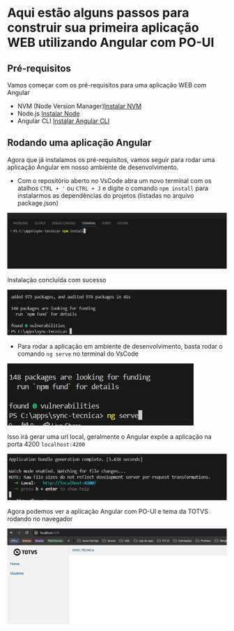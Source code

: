 # Aqui estão alguns passos para construir sua primeira aplicação WEB utilizando Angular com PO-UI

## Pré-requisitos

Vamos começar com os pré-requisitos para uma aplicação WEB com Angular

- NVM (Node Version Manager)[Instalar NVM](./installers/NVM.md)
- Node.js [Instalar Node](./installers/Nodejs.md)
- Angular CLI [Instalar Angular CLI](./installers/Angular.md)

## Rodando uma aplicação Angular

Agora que já instalamos os pré-requisitos, vamos seguir para rodar uma aplicação Angular em nosso ambiente de desenvolvimento.

- Com o repositório aberto no VsCode abra um novo terminal com os atalhos `CTRL + '` ou `CTRL + J` e digite o comando `npm install` para instalarmos as dependências do projetos (listadas no arquivo package.json)

![Instalando dependências do projeto](./public/images/poui13.png)

Instalação concluída com sucesso

![Instalando dependências do projeto](./public/images/poui14.png)

- Para rodar a aplicação em ambiente de desenvolvimento, basta rodar o comando `ng serve` no terminal do VsCode

![Rodando projeto em ambiente de desenvolvimento](./public/images/poui15.png)

Isso irá gerar uma url local, geralmente o Angular expõe a aplicação na porta 4200 `localhost:4200`

![Rodando projeto em ambiente de desenvolvimento](./public/images/poui16.png)

Agora podemos ver a aplicação Angular com PO-UI e tema da TOTVS rodando no navegador

![Rodando projeto em ambiente de desenvolvimento](./public/images/poui17.png)
